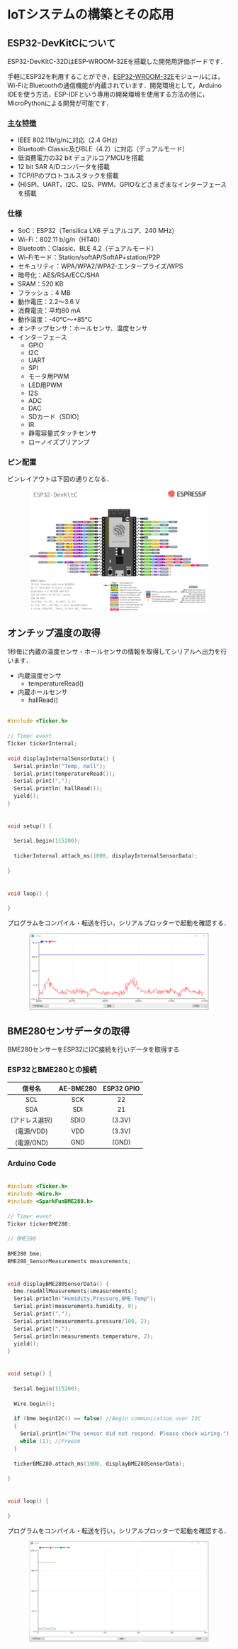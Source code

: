 # IoTシステムの構築とその応用




## ESP32-DevKitCについて

ESP32-DevKitC-32DはESP-WROOM-32Eを搭載した開発用評価ボードです．

手軽にESP32を利用することができ，[ESP32-WROOM-32E](https://www.espressif.com/sites/default/files/documentation/esp32-wroom-32e_esp32-wroom-32ue_datasheet_en.pdf)モジュールには，Wi-FiとBluetoothの通信機能が内蔵されています．開発環境として，Arduino IDEを使う方法，ESP-IDFという専用の開発環境を使用する方法の他に，MicroPythonによる開発が可能です．

### [主な特徴](https://docs.espressif.com/projects/esp-idf/en/latest/esp32/hw-reference/esp32/get-started-devkitc.html)

- IEEE 802.11b/g/nに対応（2.4 GHz）
- Bluetooth Classic及びBLE（4.2）に対応（デュアルモード）
- 低消費電力の32 bit デュアルコアMCUを搭載
- 12 bit SAR A/Dコンバータを搭載
- TCP/IPのプロトコルスタックを搭載
- (H)SPI、UART、I2C、I2S、PWM、GPIOなどさまざまなインターフェースを搭載


 ### 仕様

- SoC：ESP32（Tensilica LX6 デュアルコア、240 MHz）
- Wi-Fi：802.11 b/g/n（HT40）
- Bluetooth：Classic、BLE 4.2（デュアルモード）
- Wi-Fiモード：Station/softAP/SoftAP+station/P2P
- セキュリティ：WPA/WPA2/WPA2-エンタープライズ/WPS
- 暗号化：AES/RSA/ECC/SHA
- SRAM：520 KB
- フラッシュ：4 MB
- 動作電圧：2.2～3.6 V
- 消費電流：平均80 mA
- 動作温度：-40℃～+85°C
- オンチップセンサ：ホールセンサ、温度センサ
- インターフェース
  - GPIO
  - I2C
  - UART
  - SPI
  - モータ用PWM
  - LED用PWM
  - I2S
  - ADC
  - DAC
  - SDカード（SDIO）
  - IR
  - 静電容量式タッチセンサ
  - ローノイズプリアンプ


### ピン配置

ピンレイアウトは下図の通りとなる．


<center>
    <img src="./images/esp32-devkitC-v4-pinout.jpg" width="80%">
</center>




## オンチップ温度の取得

1秒毎に内蔵の温度センサ・ホールセンサの情報を取得してシリアルへ出力を行います．

- 内蔵温度センサ
  - temperatureRead()
- 内蔵ホールセンサ
  - hallRead()


```c

#include <Ticker.h>

// Timer event
Ticker tickerInternal;

void displayInternalSensorData() {
  Serial.println("Temp, Hall");
  Serial.print(temperatureRead());
  Serial.print(",");
  Serial.println( hallRead());
  yield();
}


void setup() {

  Serial.begin(115200);

  tickerInternal.attach_ms(1000, displayInternalSensorData);

}


void loop() {

}

```


プログラムをコンパイル・転送を行い，シリアルプロッターで起動を確認する．

<center>
    <img src="./images/serial_plotter.png" width="80%">
</center>


## BME280センサデータの取得

BME280センサーをESP32にI2C接続を行いデータを取得する


### ESP32とBME280との接続

|信号名|AE-BME280|ESP32 GPIO|
|:-:|:-:|:-:|
|SCL|SCK|22|
|SDA|SDI|21|
|(アドレス選択)|SDIO|(3.3V)|
|(電源/VDD)|VDD|(3.3V)|
|(電源/GND)|GND|(GND)|

### Arduino  Code


```c

#include <Ticker.h>
#include <Wire.h>
#include <SparkFunBME280.h>

// Timer event
Ticker tickerBME280;

// BME280

BME280 bme;
BME280_SensorMeasurements measurements;


void displayBME280SensorData() {
  bme.readAllMeasurements(&measurements); 
  Serial.println("Humidity,Pressure,BME-Temp");
  Serial.print(measurements.humidity, 0);
  Serial.print(",");
  Serial.print(measurements.pressure/100, 2);
  Serial.print(",");
  Serial.println(measurements.temperature, 2);
  yield();
}


void setup() {

  Serial.begin(115200);

  Wire.begin();

  if (bme.beginI2C() == false) //Begin communication over I2C
  {
    Serial.println("The sensor did not respond. Please check wiring.");
    while (1); //Freeze
  }

  tickerBME280.attach_ms(1000, displayBME280SensorData);

}


void loop() {

}

```

プログラムをコンパイル・転送を行い，シリアルプロッターで起動を確認する．

<center>
    <img src="./images/serial_plotter2.png" width="80%">
</center>

